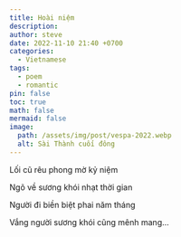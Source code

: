 ```yaml
---
title: Hoài niệm
description: 
author: steve
date: 2022-11-10 21:40 +0700
categories:
  - Vietnamese
tags:
  - poem
  - romantic
pin: false
toc: true
math: false
mermaid: false
image:
  path: /assets/img/post/vespa-2022.webp
  alt: Sài Thành cuối đông
---
```

Lối cũ rêu phong mờ kỷ niệm

Ngõ về sương khói nhạt thời gian

Người đi biền biệt phai năm tháng

Vắng người sương khói cũng mênh mang…